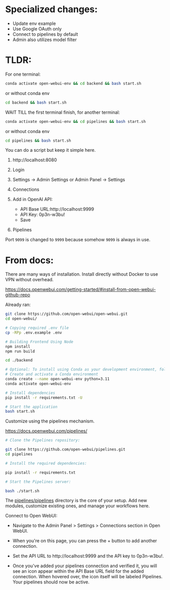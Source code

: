 # Specialized changes:

- Update env example
- Use Google OAuth only
- Connect to pipelines by default
- Admin also utilizes model filter

# TLDR:

For one terminal:

```bash
conda activate open-webui-env && cd backend && bash start.sh
```

or without conda env

``` bash
cd backend && bash start.sh
```

WAIT TILL the first terminal finish, for another terminal:

```bash
conda activate open-webui-env && cd pipelines && bash start.sh
```

or without conda env

``` bash
cd pipelines && bash start.sh
```

You can do a script but keep it simple here.

1. http://localhost:8080

2. Login

3. Settings -> Admin Settings or Admin Panel -> Settings

4. Connections

5. Add in OpenAI API:

   - API Base URL:http://localhost:9999
   - API Key: 0p3n-w3bu!
   - Save

6. Pipelines

Port `9099` is changed to `9999` because somehow `9099` is always in use.

# From docs:

There are many ways of installation. Install directly without Docker to use VPN without overhead.

https://docs.openwebui.com/getting-started/#install-from-open-webui-github-repo

Already ran:

```bash
git clone https://github.com/open-webui/open-webui.git
cd open-webui/

# Copying required .env file
cp -RPp .env.example .env

# Building Frontend Using Node
npm install
npm run build

cd ./backend

# Optional: To install using Conda as your development environment, follow these instructions:
# Create and activate a Conda environment
conda create --name open-webui-env python=3.11
conda activate open-webui-env

# Install dependencies
pip install -r requirements.txt -U

# Start the application
bash start.sh
```

Customize using the pipelines mechanism.

https://docs.openwebui.com/pipelines/

```bash
# Clone the Pipelines repository:

git clone https://github.com/open-webui/pipelines.git
cd pipelines

# Install the required dependencies:

pip install -r requirements.txt

# Start the Pipelines server:

bash ./start.sh
```

The [pipelines/pipelines](pipelines/pipelines) directory is the core of your setup. Add new modules, customize existing ones, and manage your workflows here.

Connect to Open WebUI:

- Navigate to the Admin Panel > Settings > Connections section in Open WebUI.

- When you're on this page, you can press the + button to add another connection.

- Set the API URL to http://localhost:9999 and the API key to 0p3n-w3bu!.

- Once you've added your pipelines connection and verified it, you will see an icon appear within the API Base URL field for the added connection. When hovered over, the icon itself will be labeled Pipelines. Your pipelines should now be active.
